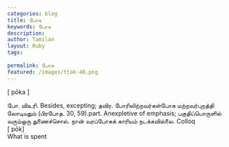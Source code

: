 ```yaml
---
categories: blog
title: போக
keywords: போக
description: 
author: Tamilan
layout: Ruby
tags: 
 
permalink: போக
featured: /images/ttak-48.png
---
```

  
[ pōka ]  
  
போ. விஉரி. Besides, excepting; தவிர. போரிலிற்றவர்கள்போக மற்றவர்புறத்தி லோடியதும் (பிரபோத. 30, 59).part. Anexpletive of emphasis; பகுதிப்பொருளில் வரும்ஒரு துணைச்சொல். நான் வரப்போகக் காரியம் நடக்கவில்லை. Colloq  
[ pōk]  
What is spent